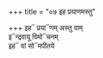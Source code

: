 +++
title = "०७ इह प्रयाणमस्तु"

+++
इह᳓ प्रया᳓णम् अस्तु वाम्  
इ᳓न्द्रवायू विमो᳓चनम्  
इह᳓ वां सो᳓मपीतये